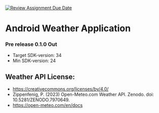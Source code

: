 [![Review Assignment Due Date](https://classroom.github.com/assets/deadline-readme-button-24ddc0f5d75046c5622901739e7c5dd533143b0c8e959d652212380cedb1ea36.svg)](https://classroom.github.com/a/ddaA58Qm)

# Android Weather Application
### Pre release 0.1.0 Out

* Target SDK-version: 34
* Min SDK-version: 24

## Weather API License:
- https://creativecommons.org/licenses/by/4.0/
- Zippenfenig, P. (2023) Open-Meteo.com Weather API. Zenodo. doi: 10.5281/ZENODO.7970649.
- https://open-meteo.com/en/docs
